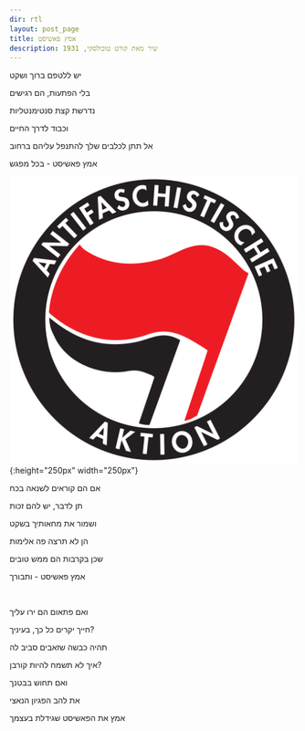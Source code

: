 ```yaml
---
dir: rtl
layout: post_page
title: אמץ פאשיסט
description: שיר מאת קורט טוכולסקי, 1931
---
```


יש ללטפם ברוך ושקט

בלי הפתעות, הם רגישים

נדרשת קצת סנטימנטליות

וכבוד לדרך החיים

אל תתן לכלבים שלך להתנפל עליהם ברחוב

אמץ פאשיסט - בכל מפגש

![Antifa](/img/2017-04-29-0.png){:height="250px" width="250px"}


אם הם קוראים לשנאה בכח

תן לדבר, יש להם זכות

ושמור את מחאותיך בשקט

הן לא תרצה פה אלימות

שכן בקרבות הם ממש טובים

אמץ פאשיסט - ותבורך

&nbsp;


ואם פתאום הם ירו עליך

חייך יקרים כל כך, בעיניך?

תהיה כבשה שזאבים סביב לה

איך לא תשמח להיות קורבן?

ואם תחוש בבטנך

את להב הפגיון הנאצי

אמץ את הפאשיסט שגידלת בעצמך
